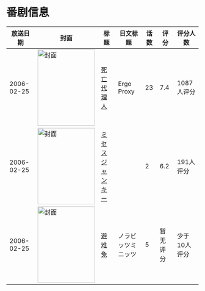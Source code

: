 # 番剧信息

|放送日期|封面|标题|日文标题|话数|评分|评分人数|
|---|---|---|---|---|---|---|
|2006-02-25|<img src="//lain.bgm.tv/pic/cover/c/b0/b1/837_60KBS.jpg" alt="封面" style="width:150px;height:200px;object-fit:cover;">|[死亡代理人](https://bangumi.tv/subject/837)|Ergo Proxy|23|7.4|1087人评分|
|2006-02-25|<img src="/img/no_icon_subject.png" alt="封面" style="width:150px;height:200px;object-fit:cover;">|[ミセスジャンキー](https://bangumi.tv/subject/70260)||2|6.2|191人评分|
|2006-02-25|<img src="//lain.bgm.tv/pic/cover/c/65/19/418614_9GH9B.jpg" alt="封面" style="width:150px;height:200px;object-fit:cover;">|[避难兔](https://bangumi.tv/subject/418614)|ノラビッツミニッツ|5|暂无评分|少于10人评分|
